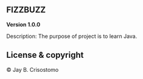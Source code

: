 ## FIZZBUZZ

**Version 1.0.0**

Description:
The purpose of project is to learn Java.

## License & copyright

© Jay B. Crisostomo
